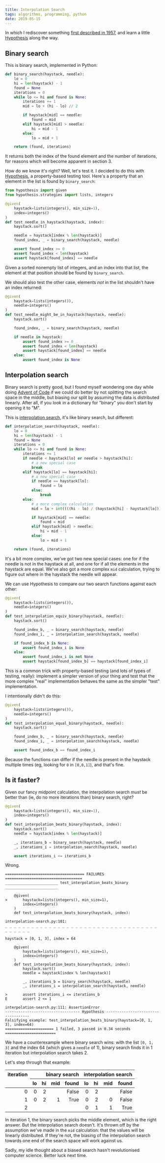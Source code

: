 ```yaml
---
title: Interpolation Search
tags: algorithms, programming, python
date: 2019-05-15
---
```


In which I rediscover something [first described in 1957][is], and
learn a little [Hypothesis][] along the way.

[is]: https://en.wikipedia.org/wiki/Interpolation_search
[Hypothesis]: https://hypothesis.readthedocs.io/en/latest/


## Binary search

This is binary search, implemented in Python:

```python
def binary_search(haystack, needle):
    lo = 0
    hi = len(haystack) - 1
    found = None
    iterations = 0
    while lo <= hi and found is None:
        iterations += 1
        mid = lo + (hi - lo) // 2

        if haystack[mid] == needle:
            found = mid
        elif haystack[mid] > needle:
            hi = mid - 1
        else:
            lo = mid + 1

    return (found, iterations)
```

It returns both the index of the found element and the number of
iterations, for reasons which will become apparent in section 3.

How do we know it's right?  Well, let's test it.  I decided to do this
with [Hypothesis][], a property-based testing tool.  Here's a property
that an element in the list is found by `binary_search`:

```python
from hypothesis import given
from hypothesis.strategies import lists, integers

@given(
    haystack=lists(integers(), min_size=1),
    index=integers()
)
def test_needle_in_haystack(haystack, index):
    haystack.sort()

    needle = haystack[index % len(haystack)]
    found_index, _ = binary_search(haystack, needle)

    assert found_index >= 0
    assert found_index < len(haystack)
    assert haystack[found_index] == needle
```

Given a sorted nonempty list of integers, and an index into that list,
the element at that position should be found by `binary_search`.

We should also test the other case, elements *not* in the list
shouldn't have an index returned:

```python
@given(
    haystack=lists(integers()),
    needle=integers()
)
def test_needle_might_be_in_haystack(haystack, needle):
    haystack.sort()

    found_index, _ = binary_search(haystack, needle)

    if needle in haystack:
        assert found_index >= 0
        assert found_index < len(haystack)
        assert haystack[found_index] == needle
    else:
        assert found_index is None
```


## Interpolation search

Binary search is pretty good, but I found myself wondering one day
while doing [Advent of Code][] if we could do better by not splitting
the search space in the middle, but biasing our split by assuming the
data is distributed linearly.  After all, if you look in a dictionary
for "binary" you don't start by opening it to "M".

[Advent of Code]: https://adventofcode.com/

This is [interpolation search][is], it's like binary search, but
different:

```python
def interpolation_search(haystack, needle):
    lo = 0
    hi = len(haystack) - 1
    found = None
    iterations = 0
    while lo <= hi and found is None:
        iterations += 1
        if needle < haystack[lo] or needle > haystack[hi]:
            # a new special case
            break
        elif haystack[lo] == haystack[hi]:
            # a new special case
            if needle == haystack[lo]:
                found = lo
            else:
                break
        else:
            # a more complex calculation
            mid = lo + int((((hi - lo) / (haystack[hi] - haystack[lo])) * (needle - haystack[lo])))

            if haystack[mid] == needle:
                found = mid
            elif haystack[mid] > needle:
                hi = mid - 1
            else:
                lo = mid + 1

    return (found, iterations)
```

It's a bit more complex, we've got two new special cases: one for if
the needle is not in the haystack at all, and one for if all the
elements in the haystack are equal.  We've also got a more complex
`mid` calculation, trying to figure out where in the haystack the
needle will appear.

We can use Hypothesis to compare our two search functions against each
other:

```python
@given(
    haystack=lists(integers()),
    needle=integers()
)
def test_interpolation_equiv_binary(haystack, needle):
    haystack.sort()

    found_index_b, _ = binary_search(haystack, needle)
    found_index_i, _ = interpolation_search(haystack, needle)

    if found_index_b is None:
        assert found_index_i is None
    else:
        assert found_index_i is not None
        assert haystack[found_index_b] == haystack[found_index_i]
```

This is a common trick with property-based testing (and lots of types
of testing, really): implement a simpler version of your thing and
test that the more complex "real" implementation behaves the same as
the simpler "test" implementation.

I intentionally didn't do this:

```python
@given(
    haystack=lists(integers()),
    needle=integers()
)
def test_interpolation_equal_binary(haystack, needle):
    haystack.sort()

    found_index_b, _ = binary_search(haystack, needle)
    found_index_i, _ = interpolation_search(haystack, needle)

    assert found_index_b == found_index_i
```

Because the functions can differ if the needle is present in the
haystack multiple times (eg, looking for `0` in `[0,0,1]`), and that's
fine.


## Is it faster?

Given our fancy midpoint calculation, the interpolation search *must*
be better than (ie, do no more iterations than) binary search, right?

```python
@given(
    haystack=lists(integers(), min_size=1),
    index=integers()
)
def test_interpolation_beats_binary(haystack, index):
    haystack.sort()
    needle = haystack[index % len(haystack)]

    _, iterations_b = binary_search(haystack, needle)
    _, iterations_i = interpolation_search(haystack, needle)

    assert iterations_i <= iterations_b
```

Wrong.

```
==================================== FAILURES ===================================
________________________ test_interpolation_beats_binary ________________________

    @given(
>       haystack=lists(integers(), min_size=1),
        index=integers()
    )
    def test_interpolation_beats_binary(haystack, index):

interpolation-search.py:101:
_ _ _ _ _ _ _ _ _ _ _ _ _ _ _ _ _ _ _ _ _ _ _ _ _ _ _ _ _ _ _ _ _ _ _ _ _ _ _ _ _

haystack = [0, 1, 3], index = 64

    @given(
        haystack=lists(integers(), min_size=1),
        index=integers()
    )
    def test_interpolation_beats_binary(haystack, index):
        haystack.sort()
        needle = haystack[index % len(haystack)]

        _, iterations_b = binary_search(haystack, needle)
        _, iterations_i = interpolation_search(haystack, needle)

>       assert iterations_i <= iterations_b
E       assert 2 <= 1

interpolation-search.py:111: AssertionError
---------------------------------- Hypothesis -----------------------------------
Falsifying example: test_interpolation_beats_binary(haystack=[0, 1, 3], index=64)
====================== 1 failed, 3 passed in 0.34 seconds =======================
```

We have a counterexample where binary search wins: with the list `[0,
1, 3]` and the index 64 (which gives a `needle` of 1), binary search
finds it in 1 iteration but interpolation search takes 2.

Let's step through that example:

<table>
  <thead>
    <tr class="header">
      <th style="text-align: right; vertical-align: top;" rowspan="2" class="table-column-group-end">iteration</th>
      <th style="text-align: right;" colspan="4" class="table-column-group-end">binary search</th>
      <th style="text-align: right;" colspan="4">interpolation search</th>
    </tr>
    <tr class="header">
      <th style="text-align: right;">lo</th>
      <th style="text-align: right;">hi</th>
      <th style="text-align: right;">mid</th>
      <th style="text-align: right;" class="table-column-group-end">found</th>
      <th style="text-align: right;">lo</th>
      <th style="text-align: right;">hi</th>
      <th style="text-align: right;">mid</th>
      <th style="text-align: right;">found</th>
    </tr>
  </thead>
  <tbody>
    <tr class="odd">
      <td style="text-align: right;" class="table-column-group-end">0</td>
      <td style="text-align: right;">0</td>
      <td style="text-align: right;">2</td>
      <td style="text-align: right;"></td>
      <td style="text-align: right;" class="table-column-group-end">False</td>
      <td style="text-align: right;">0</td>
      <td style="text-align: right;">2</td>
      <td style="text-align: right;"></td>
      <td style="text-align: right;">False</td>
    </tr>
    <tr class="even">
      <td style="text-align: right;" class="table-column-group-end">1</td>
      <td style="text-align: right;">0</td>
      <td style="text-align: right;">2</td>
      <td style="text-align: right;">1</td>
      <td style="text-align: right;" class="table-column-group-end">True</td>
      <td style="text-align: right;">0</td>
      <td style="text-align: right;">2</td>
      <td style="text-align: right;">0</td>
      <td style="text-align: right;">False</td>
    </tr>
    <tr class="odd">
      <td style="text-align: right;" class="table-column-group-end">2</td>
      <td style="text-align: right;"></td>
      <td style="text-align: right;"></td>
      <td style="text-align: right;"></td>
      <td style="text-align: right;" class="table-column-group-end"></td>
      <td style="text-align: right;">0</td>
      <td style="text-align: right;">1</td>
      <td style="text-align: right;">1</td>
      <td style="text-align: right;">True</td>
    </tr>
  </tbody>
</table>

In iteration 1, the binary search picks the middle element, which is
the right answer.  But the interpolation search doesn't.  It's thrown
off by the assumption we've made in the `mid` calculation: that the
values will be linearly distributed.  If they're not, the biasing of
the interpolation search towards one end of the search space will work
against us.

Sadly, my idle thought about a biased search hasn't revolutionised
computer science.  Better luck next time.
